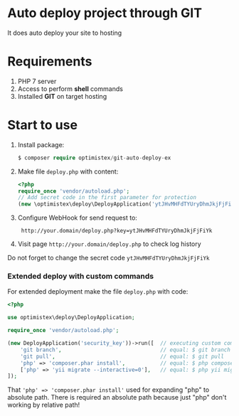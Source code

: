 Auto deploy project through GIT
===========

It does auto deploy your site to hosting

# Requirements

1. PHP 7 server 
2. Access to perform **shell** commands
3. Installed **GIT** on target hosting

# Start to use

1. Install package:
    ```php
    $ composer require optimistex/git-auto-deploy-ex
    ```
         
2. Make file ``deploy.php`` with content:
    ```php
    <?php
    require_once 'vendor/autoload.php';
    // Add secret code in the first parameter for protection
    (new \optimistex\deploy\DeployApplication('ytJHvMHFdTYUryDhmJkjFjFiYk'))->run();
    ```

3. Configure WebHook for send request to:

        http://your.domain/deploy.php?key=ytJHvMHFdTYUryDhmJkjFjFiYk
        
4. Visit page ``http://your.domain/deploy.php`` to check log history        
        
Do not forget to change the secret code ``ytJHvMHFdTYUryDhmJkjFjFiYk``
         
### Extended deploy with custom commands

For extended deployment make the file ``deploy.php`` with code:

```php
<?php

use optimistex\deploy\DeployApplication;

require_once 'vendor/autoload.php';

(new DeployApplication('security_key'))->run([  // executing custom commands
    'git branch',                               // equal: $ git branch
    'git pull',                                 // equal: $ git pull
    'php' => 'composer.phar install',           // equal: $ php composer.phar install
    ['php' => 'yii migrate --interactive=0'],   // equal: $ php yii migrate --interactive=0
]);
```

That ``'php' => 'composer.phar install'`` used for expanding "php" to absolute path. 
There is required an absolute path because just "php" don't working by relative path!
